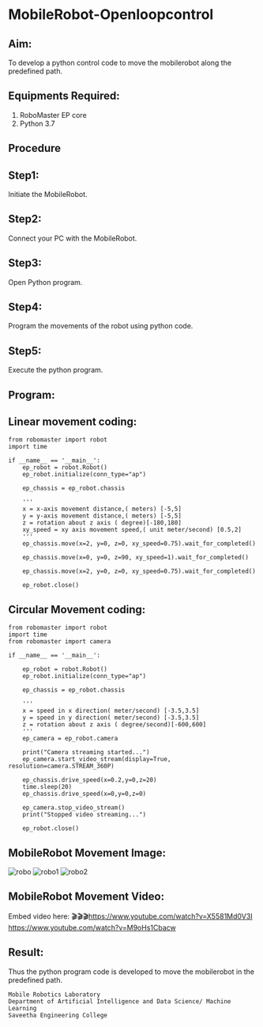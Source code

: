 # MobileRobot-Openloopcontrol
## Aim:

To develop a python control code to move the mobilerobot along the predefined path.

## Equipments Required:
1. RoboMaster EP core
2. Python 3.7

## Procedure

## Step1:

Initiate the MobileRobot.
## Step2:

Connect your PC with the MobileRobot.

## Step3:
Open Python program.


## Step4:
Program the movements of the robot using python code.


## Step5:
Execute the python program.


## Program:
## Linear movement coding:
```
from robomaster import robot
import time

if __name__ == '__main__':
    ep_robot = robot.Robot()
    ep_robot.initialize(conn_type="ap")

    ep_chassis = ep_robot.chassis

    '''
    x = x-axis movement distance,( meters) [-5,5]
    y = y-axis movement distance,( meters) [-5,5]
    z = rotation about z axis ( degree)[-180,180]
    xy_speed = xy axis movement speed,( unit meter/second) [0.5,2]
    '''
    ep_chassis.move(x=2, y=0, z=0, xy_speed=0.75).wait_for_completed()

    ep_chassis.move(x=0, y=0, z=90, xy_speed=1).wait_for_completed()

    ep_chassis.move(x=2, y=0, z=0, xy_speed=0.75).wait_for_completed()

    ep_robot.close()
```
## Circular Movement coding:
```
from robomaster import robot
import time
from robomaster import camera

if __name__ == '__main__':

    ep_robot = robot.Robot()
    ep_robot.initialize(conn_type="ap")

    ep_chassis = ep_robot.chassis

    '''
    x = speed in x direction( meter/second) [-3.5,3.5]
    y = speed in y direction( meter/second) [-3.5,3.5]
    z = rotation about z axis ( degree/second)[-600,600]
    '''
    ep_camera = ep_robot.camera

    print("Camera streaming started...")
    ep_camera.start_video_stream(display=True, resolution=camera.STREAM_360P)    
    
    ep_chassis.drive_speed(x=0.2,y=0,z=20)
    time.sleep(20)
    ep_chassis.drive_speed(x=0,y=0,z=0)
    
    ep_camera.stop_video_stream()
    print("Stopped video streaming...")
    
    ep_robot.close()
```
## MobileRobot Movement Image:

![robo](./img/robomaster.png)
![robo1](./img/mobo.jpg)
![robo2](./img/mobo2.jpg)






## MobileRobot Movement Video:
Embed video here: 🎬🎬🎬https://www.youtube.com/watch?v=X5581Md0V3I
https://www.youtube.com/watch?v=M9oHs1Cbacw


## Result:
Thus the python program code is developed to move the mobilerobot in the predefined path.



```
Mobile Robotics Laboratory
Department of Artificial Intelligence and Data Science/ Machine Learning
Saveetha Engineering College
```
